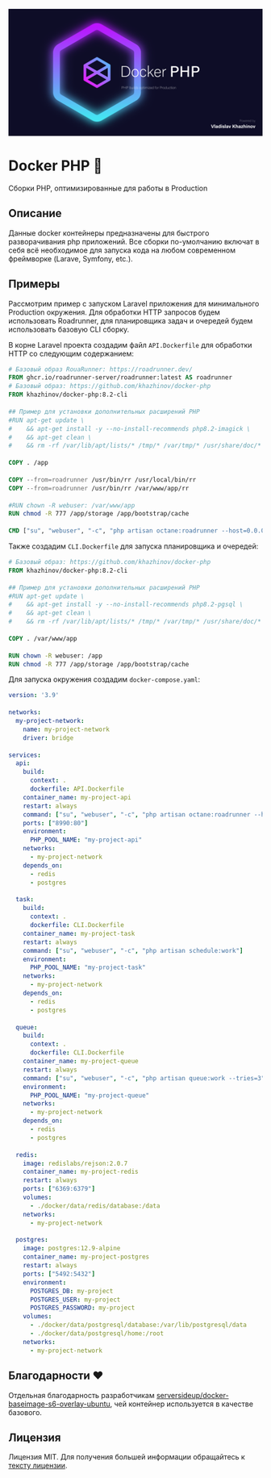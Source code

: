 
<p align="center"><img src="/art/header.png" alt="Social Card of Docker PHP"></p>

# Docker PHP 🐋

Сборки PHP, оптимизированные для работы в Production

## Описание

Данные docker контейнеры предназначены для быстрого разворачивания php приложений. Все сборки по-умолчанию включат в себя всё необходимое для запуска кода на любом современном фреймворке (Larave, Symfony, etc.).

## Примеры

Рассмотрим пример с запуском Laravel приложения для минимального Production окружения. Для обработки HTTP запросов будем использовать Roadrunner, для планировщика задач и очередей будем использовать базовую CLI сборку.

В корне Laravel проекта создадим файл ```API.Dockerfile``` для обработки HTTP со следующим содержанием:

```dockerfile
# Базовый образ RouaRunner: https://roadrunner.dev/
FROM ghcr.io/roadrunner-server/roadrunner:latest AS roadrunner
# Базовый образ: https://github.com/khazhinov/docker-php
FROM khazhinov/docker-php:8.2-cli

## Пример для установки дополнительных расширений PHP
#RUN apt-get update \
#    && apt-get install -y --no-install-recommends php8.2-imagick \
#    && apt-get clean \
#    && rm -rf /var/lib/apt/lists/* /tmp/* /var/tmp/* /usr/share/doc/*

COPY . /app

COPY --from=roadrunner /usr/bin/rr /usr/local/bin/rr
COPY --from=roadrunner /usr/bin/rr /var/www/app/rr

#RUN chown -R webuser: /var/www/app
RUN chmod -R 777 /app/storage /app/bootstrap/cache

CMD ["su", "webuser", "-c", "php artisan octane:roadrunner --host=0.0.0.0 --port=80 --rpc-port=6001 --rr-config=.rr.api.yaml"]
```

Также создадим ```CLI.Dockerfile``` для запуска планировщика и очередей:

```dockerfile
# Базовый образ: https://github.com/khazhinov/docker-php
FROM khazhinov/docker-php:8.2-cli

## Пример для установки дополнительных расширений PHP
#RUN apt-get update \
#    && apt-get install -y --no-install-recommends php8.2-pgsql \
#    && apt-get clean \
#    && rm -rf /var/lib/apt/lists/* /tmp/* /var/tmp/* /usr/share/doc/*

COPY . /var/www/app

RUN chown -R webuser: /app
RUN chmod -R 777 /app/storage /app/bootstrap/cache

```

Для запуска окружения создадим ```docker-compose.yaml```:

```yaml
version: '3.9'

networks:
  my-project-network:
    name: my-project-network
    driver: bridge

services:
  api:
    build:
      context: .
      dockerfile: API.Dockerfile
    container_name: my-project-api
    restart: always
    command: ["su", "webuser", "-c", "php artisan octane:roadrunner --host=0.0.0.0 --port=80 --rpc-port=6001 --rr-config=.rr.api.yaml"]
    ports: ["8990:80"]
    environment:
      PHP_POOL_NAME: "my-project-api"
    networks:
      - my-project-network
    depends_on:
      - redis
      - postgres

  task:
    build:
      context: .
      dockerfile: CLI.Dockerfile
    container_name: my-project-task
    restart: always
    command: ["su", "webuser", "-c", "php artisan schedule:work"]
    environment:
      PHP_POOL_NAME: "my-project-task"
    networks:
      - my-project-network
    depends_on:
      - redis
      - postgres

  queue:
    build:
      context: .
      dockerfile: CLI.Dockerfile
    container_name: my-project-queue
    restart: always
    command: ["su", "webuser", "-c", "php artisan queue:work --tries=3"]
    environment:
      PHP_POOL_NAME: "my-project-queue"
    networks:
      - my-project-network
    depends_on:
      - redis
      - postgres

  redis:
    image: redislabs/rejson:2.0.7
    container_name: my-project-redis
    restart: always
    ports: ["6369:6379"]
    volumes:
      - ./docker/data/redis/database:/data
    networks:
      - my-project-network

  postgres:
    image: postgres:12.9-alpine
    container_name: my-project-postgres
    restart: always
    ports: ["5492:5432"]
    environment:
      POSTGRES_DB: my-project
      POSTGRES_USER: my-project
      POSTGRES_PASSWORD: my-project
    volumes:
      - ./docker/data/postgresql/database:/var/lib/postgresql/data
      - ./docker/data/postgresql/home:/root
    networks:
      - my-project-network
```

## Благодарности ❤️

Отдельная благодарность разработчикам [serversideup/docker-baseimage-s6-overlay-ubuntu](https://github.com/serversideup/docker-baseimage-s6-overlay-ubuntu), чей контейнер используется в качестве базового.

## Лицензия

Лицензия MIT. Для получения большей информации обращайтесь к [тексту лицензии](LICENSE.md).
